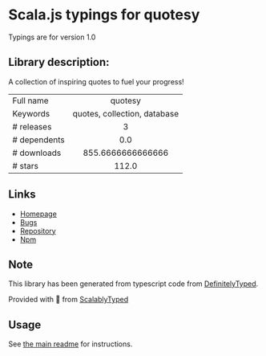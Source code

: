 
# Scala.js typings for quotesy

Typings are for version 1.0

## Library description:
A collection of inspiring quotes to fuel your progress!

|                    |                 |
| ------------------ | :-------------: |
| Full name          | quotesy |
| Keywords           | quotes, collection, database |
| # releases         | 3 |
| # dependents       | 0.0 |
| # downloads        | 855.6666666666666 |
| # stars            | 112.0 |

## Links
- [Homepage](https://github.com/dwyl/quotes#readme)
- [Bugs](https://github.com/dwyl/quotes/issues)
- [Repository](https://github.com/dwyl/quotes)
- [Npm](https://www.npmjs.com/package/quotesy)
    


## Note
This library has been generated from typescript code from [DefinitelyTyped](https://definitelytyped.org).

Provided with :purple_heart: from [ScalablyTyped](https://github.com/oyvindberg/ScalablyTyped)

## Usage
See [the main readme](../../readme.md) for instructions.



